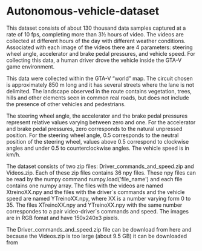 # Autonomous-vehicle-dataset

This dataset consists of about 130 thousand data samples captured at a rate of 10 fps, completing more than 3½ hours of video. The videos are collected at different hours of the day with different weather conditions. Associated with each image of the videos there are 4 parameters: steering wheel angle, accelerator and brake pedal pressures, and vehicle speed. For collecting this data, a human driver drove the vehicle inside the GTA-V game environment. 

This data were collected within the GTA-V “world” map. The circuit chosen is approximately 850 m long and it has several streets where the lane is not delimited. The landscape observed in the route contains vegetation, trees, hills and other elements seen in common real roads, but does not include the presence of other vehicles and pedestrians.

The steering wheel angle, the accelerator and the brake pedal pressures represent relative values varying between zero and one. For the accelerator and brake pedal pressures, zero corresponds to the natural unpressed position. For the steering wheel angle, 0.5 corresponds to the neutral position of the steering wheel, values above 0.5 correspond to clockwise angles and under 0.5 to counterclockwise angles. The vehicle speed is in km/h.

The dataset consists of two zip files: Driver_commands_and_speed.zip and Videos.zip. Each of these zip files contains 36 npy files. These npy files can be read by the numpy command numpy.load('file_name') and each file contains one numpy array. The files with the videos are named XtreinoXX.npy and the files with the driver´s commands and the vehicle speed are named YTreinoXX.npy, where XX is a number varying form 0 to 35. The files XTreinoXX.npy and YTreinoXX.npy with the same number correspondes to a pair video-driver´s commands and speed. The images are in RGB fomat and have 150x240x3 pixels.

The Driver_commands_and_speed.zip file can be download from here and because the Videos.zip is too large (about 9.5 GB) it can be downloaded from
